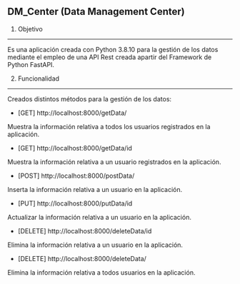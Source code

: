 DM_Center (Data Management Center)
----------------------------------

1. Objetivo
-----------

Es una aplicación creada con Python 3.8.10 para la gestión de los datos mediante el empleo de una API Rest creada apartir del Framework de Python FastAPI.

2. Funcionalidad
----------------

Creados distintos métodos para la gestión de los datos:

* [GET] http://localhost:8000/getData/

Muestra la información relativa a todos los usuarios registrados en la aplicación.

* [GET] http://localhost:8000/getData/id

Muestra la información relativa a un usuario registrados en la aplicación.

* [POST] http://localhost:8000/postData/

Inserta la información relativa a un usuario en la aplicación.

* [PUT] http://localhost:8000/putData/id

Actualizar la información relativa a un usuario en la aplicación.

* [DELETE] http://localhost:8000/deleteData/id

Elimina la información relativa a un usuario en la aplicación.

* [DELETE] http://localhost:8000/deleteData/

Elimina la información relativa a todos usuarios en la aplicación.
